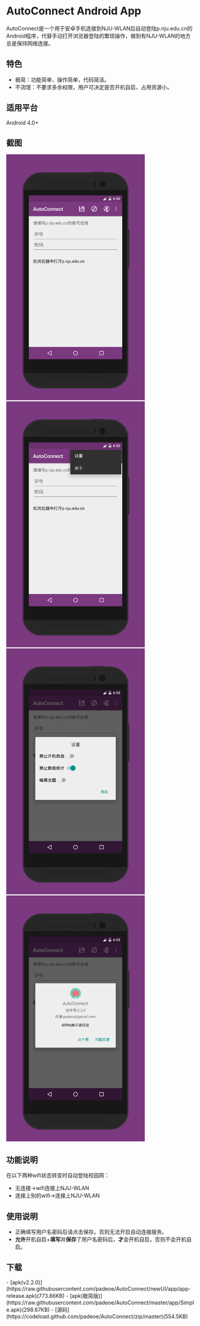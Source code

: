 AutoConnect Android App
======================

AutoConnect是一个用于安卓手机连接到NJU-WLAN后自动登陆p.nju.edu.cn的Android程序，代替手动打开浏览器登陆的繁琐操作，做到有NJU-WLAN的地方总是保持网络连接。

<h2>特色</h2>

- 极简：功能简单，操作简单，代码简洁。
- 不流氓：不要求多余权限，用户可决定是否开机自启，占用资源小。

<h2>适用平台</h2>
Android 4.0+

<h2>截图</h2>
<img src="screenshot1.png" width="370" height="657">
<img src="screenshot2.png" width="370" height="657">

<img src="screenshot3.png" width="370" height="657">
<img src="screenshot4.png" width="370" height="657">

<h2>功能说明</h2>
在以下两种wifi状态转变时自动登陆校园网：

- 无连接->wifi连接上NJU-WLAN
- 连接上别的wifi->连接上NJU-WLAN

<h2>使用说明</h2>

- 正确填写用户名密码后请点击保存。否则无法开启自动连接服务。
- **允许**开机自启+**填写**并**保存**了用户名密码后，**才**会开机自启，否则不会开机自启。

<h2>下载</h2>
- [apk(v2.2.0)](https://raw.githubusercontent.com/padeoe/AutoConnect/newUI/app/app-release.apk)(773.86KB)
- [apk(极简版)](https://raw.githubusercontent.com/padeoe/AutoConnect/master/app/Simple.apk)(298.67KB)
- [源码](https://codeload.github.com/padeoe/AutoConnect/zip/master)(554.5KB)
